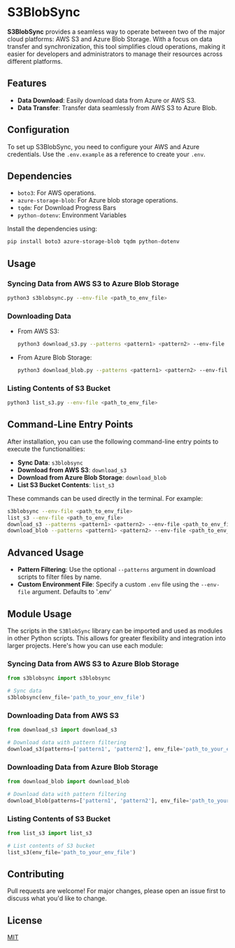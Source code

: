 # S3BlobSync

**S3BlobSync** provides a seamless way to operate between two of the major cloud platforms: AWS S3 and Azure Blob Storage. With a focus on data transfer and synchronization, this tool simplifies cloud operations, making it easier for developers and administrators to manage their resources across different platforms.

## Features

- **Data Download**: Easily download data from Azure or AWS S3.
- **Data Transfer**: Transfer data seamlessly from AWS S3 to Azure Blob.

## Configuration

To set up S3BlobSync, you need to configure your AWS and Azure credentials. Use the `.env.example` as a reference to create your `.env`.

## Dependencies

- `boto3`: For AWS operations.
- `azure-storage-blob`: For Azure blob storage operations.
- `tqdm`: For Download Progress Bars
- `python-dotenv`: Environment Variables

Install the dependencies using:

```bash
pip install boto3 azure-storage-blob tqdm python-dotenv
```

## Usage

### Syncing Data from AWS S3 to Azure Blob Storage

```bash
python3 s3blobsync.py --env-file <path_to_env_file>
```

### Downloading Data

- From AWS S3:

  ```bash
  python3 download_s3.py --patterns <pattern1> <pattern2> --env-file <path_to_env_file>
  ```

- From Azure Blob Storage:

  ```bash
  python3 download_blob.py --patterns <pattern1> <pattern2> --env-file <path_to_env_file>
  ```

### Listing Contents of S3 Bucket

```bash
python3 list_s3.py --env-file <path_to_env_file>
```

## Command-Line Entry Points

After installation, you can use the following command-line entry points to execute the functionalities:

- **Sync Data**: `s3blobsync`
- **Download from AWS S3**: `download_s3`
- **Download from Azure Blob Storage**: `download_blob`
- **List S3 Bucket Contents**: `list_s3`

These commands can be used directly in the terminal. For example:

```bash
s3blobsync --env-file <path_to_env_file>
list_s3 --env-file <path_to_env_file>
download_s3 --patterns <pattern1> <pattern2> --env-file <path_to_env_file>
download_blob --patterns <pattern1> <pattern2> --env-file <path_to_env_file>
```

## Advanced Usage

- **Pattern Filtering**: Use the optional `--patterns` argument in download scripts to filter files by name. 
- **Custom Environment File**: Specify a custom `.env` file using the `--env-file` argument. Defaults to '.env'

## Module Usage

The scripts in the `S3BlobSync` library can be imported and used as modules in other Python scripts. This allows for greater flexibility and integration into larger projects. Here's how you can use each module:

### Syncing Data from AWS S3 to Azure Blob Storage

```python
from s3blobsync import s3blobsync

# Sync data
s3blobsync(env_file='path_to_your_env_file')
```

### Downloading Data from AWS S3

```python
from download_s3 import download_s3

# Download data with pattern filtering
download_s3(patterns=['pattern1', 'pattern2'], env_file='path_to_your_env_file')
```

### Downloading Data from Azure Blob Storage

```python
from download_blob import download_blob

# Download data with pattern filtering
download_blob(patterns=['pattern1', 'pattern2'], env_file='path_to_your_env_file')
```

### Listing Contents of S3 Bucket

```python
from list_s3 import list_s3

# List contents of S3 bucket
list_s3(env_file='path_to_your_env_file')
```

## Contributing

Pull requests are welcome! For major changes, please open an issue first to discuss what you'd like to change.

## License

[MIT](https://choosealicense.com/licenses/mit/)